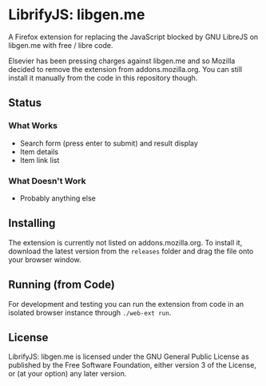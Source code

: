 # LibrifyJS: libgen.me

A Firefox extension for replacing the JavaScript blocked by GNU LibreJS on libgen.me
with free / libre code.

Elsevier has been pressing charges against libgen.me and so Mozilla decided to remove
the extension from addons.mozilla.org. You can still install it manually from the code
in this repository though.

## Status

### What Works

- Search form (press enter to submit) and result display
- Item details
- Item link list

### What Doesn't Work

- Probably anything else

## Installing

The extension is currently not listed on addons.mozilla.org. To install it, download the
latest version from the `releases` folder and drag the file onto your browser window.

## Running (from Code)

For development and testing you can run the extension from code in an isolated browser
instance through `./web-ext run`.

## License

LibrifyJS: libgen.me is licensed under the GNU General Public License as
published by the Free Software Foundation, either version 3 of the License, or
(at your option) any later version.
